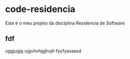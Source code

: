 # code-residencia

Este é o meu projeto da disciplina Residencia de Software

## fdf

uggjugjg
ugjuhvhjgjhujh
fyyfyasaasd
